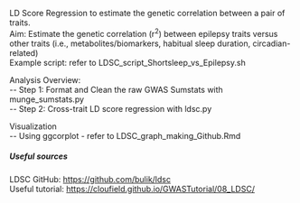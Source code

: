 LD Score Regression to estimate the genetic correlation between a pair of traits.  
Aim: Estimate the genetic correlation (r<sup>2</sup>) between epilepsy traits versus other traits (i.e., metabolites/biomarkers, habitual sleep duration, circadian-related)  
Example script: refer to LDSC_script_Shortsleep_vs_Epilepsy.sh 

Analysis Overview:  
-- Step 1: Format and Clean the raw GWAS Sumstats with munge_sumstats.py  
-- Step 2: Cross-trait LD score regression with ldsc.py

Visualization  
-- Using ggcorplot - refer to LDSC_graph_making_Github.Rmd

##### Useful sources #####
LDSC GitHub: https://github.com/bulik/ldsc   
Useful tutorial: https://cloufield.github.io/GWASTutorial/08_LDSC/
